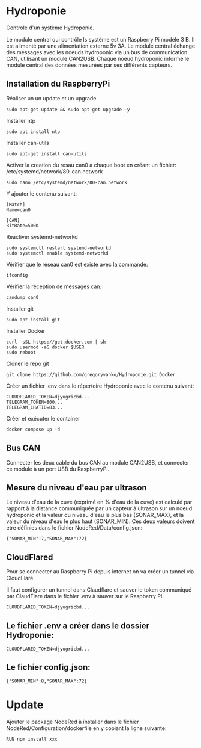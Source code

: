 # Hydroponie
Controle d'un système Hydroponie.

Le module central qui contrôle ls système est un Raspberry Pi modèle 3 B. Il est alimenté par une alimentation externe 5v 3A.
Le module central échange des messages avec les noeuds hydroponic via un bus de communication CAN, utilisant un module CAN2USB.
Chaque noeud hydroponic informe le module central des données mesurées par ses différents capteurs.

## Installation du RaspberryPi
Réaliser un un update et un upgrade
```
sudo apt-get update && sudo apt-get upgrade -y
```

Installer ntp
```
sudo apt install ntp
```

Installer can-utils
```
sudo apt-get install can-utils
```

Activer la creation du resau can0 a chaque boot en créant un fichier: /etc/systemd/network/80-can.network 
```
sudo nano /etc/systemd/network/80-can.network
```
Y ajouter le contenu suivant:
```
[Match]
Name=can0

[CAN]
BitRate=500K
```
Reactiver systemd-networkd
```
sudo systemctl restart systemd-networkd
sudo systemctl enable systemd-networkd
```
Vérifier que le reseau can0 est existe avec la commande:
```
ifconfig
```
Vérifier la réception de messages can:
```
candump can0
```

Installer git
```
sudo apt install git
```

Installer Docker
```
curl -sSL https://get.docker.com | sh
sudo usermod -aG docker $USER
sudo reboot
```

Cloner le repo git
```
git clone https://github.com/gregoryvanko/Hydroponie.git Docker
```

Créer un fichier .env dans le répertoire Hydroponie avec le contenu suivant:
```
CLOUDFLARED_TOKEN=djyugricbd...
TELEGRAM_TOKEN=800...
TELEGRAM_CHATID=83...
```

Créer et exécuter le container
```
docker compose up -d
```

## Bus CAN
Connecter les deux cable du bus CAN au module CAN2USB, et connecter ce module à un port USB du RaspberryPi.

## Mesure du niveau d'eau par ultrason
Le niveau d'eau de la cuve (exprimé en % d'eau de la cuve) est calculé par rapport à la distance communiquée par un capteur à ultrason sur un noeud hydroponic et la valeur du niveau d'eau le plus bas (SONAR_MAX), et la valeur du niveau d'eau le plus haut (SONAR_MIN).
Ces deux valeurs doivent etre définies dans le fichier NodeRed/Data/config.json:
```
{"SONAR_MIN":7,"SONAR_MAX":72}
```

## CloudFlared
Pour se connecter au Raspberry Pi depuis internet on va créer un tunnel via CloudFlare.

Il faut configurer un tunnel dans Claudflare et sauver le token communiqué par ClaudFlare dans le fichier .env à sauver sur le Raspberry PI.
```
CLOUDFLARED_TOKEN=djyugricbd...
```

## Le fichier .env a créer dans le dossier Hydroponie:
```
CLOUDFLARED_TOKEN=djyugricbd...
```

## Le fichier config.json:
```
{"SONAR_MIN":8,"SONAR_MAX":72}
```

# Update
Ajouter le package NodeRed à installer dans le fichier NodeRed/Configuration/dockerfile en y copiant la ligne suivante: 
```
RUN npm install xxx
```
